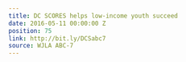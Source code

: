 ```yaml
---
title: DC SCORES helps low-income youth succeed
date: 2016-05-11 00:00:00 Z
position: 75
link: http://bit.ly/DCSabc7
source: WJLA ABC-7
---
```


